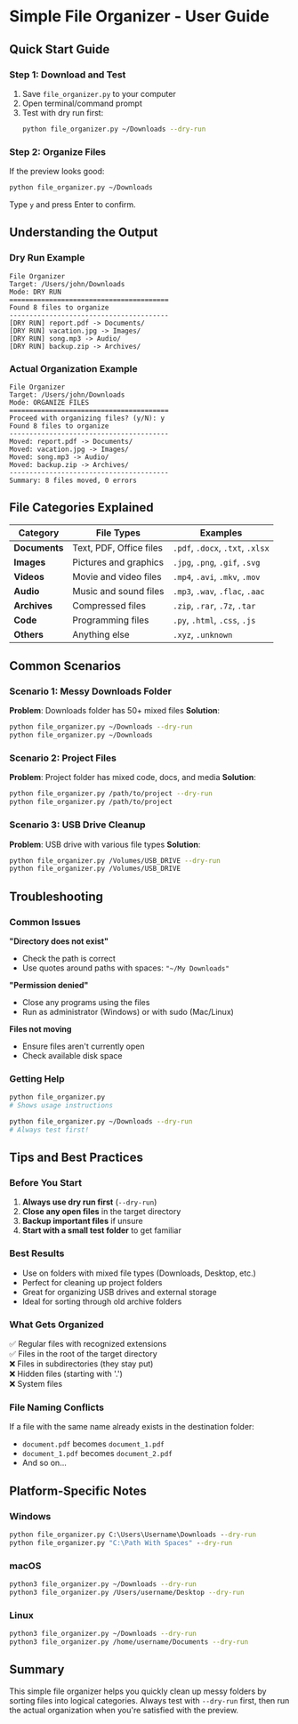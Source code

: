 # Simple File Organizer - User Guide

## Quick Start Guide

### Step 1: Download and Test
1. Save `file_organizer.py` to your computer
2. Open terminal/command prompt
3. Test with dry run first:
   ```bash
   python file_organizer.py ~/Downloads --dry-run
   ```

### Step 2: Organize Files
If the preview looks good:
```bash
python file_organizer.py ~/Downloads
```
Type `y` and press Enter to confirm.

## Understanding the Output

### Dry Run Example
```
File Organizer
Target: /Users/john/Downloads  
Mode: DRY RUN
========================================
Found 8 files to organize
----------------------------------------
[DRY RUN] report.pdf -> Documents/
[DRY RUN] vacation.jpg -> Images/
[DRY RUN] song.mp3 -> Audio/
[DRY RUN] backup.zip -> Archives/
```

### Actual Organization Example
```
File Organizer
Target: /Users/john/Downloads
Mode: ORGANIZE FILES
========================================
Proceed with organizing files? (y/N): y
Found 8 files to organize
----------------------------------------
Moved: report.pdf -> Documents/
Moved: vacation.jpg -> Images/
Moved: song.mp3 -> Audio/
Moved: backup.zip -> Archives/
----------------------------------------
Summary: 8 files moved, 0 errors
```

## File Categories Explained

| Category | File Types | Examples |
|----------|------------|----------|
| **Documents** | Text, PDF, Office files | `.pdf`, `.docx`, `.txt`, `.xlsx` |
| **Images** | Pictures and graphics | `.jpg`, `.png`, `.gif`, `.svg` |
| **Videos** | Movie and video files | `.mp4`, `.avi`, `.mkv`, `.mov` |
| **Audio** | Music and sound files | `.mp3`, `.wav`, `.flac`, `.aac` |
| **Archives** | Compressed files | `.zip`, `.rar`, `.7z`, `.tar` |
| **Code** | Programming files | `.py`, `.html`, `.css`, `.js` |
| **Others** | Anything else | `.xyz`, `.unknown` |

## Common Scenarios

### Scenario 1: Messy Downloads Folder
**Problem**: Downloads folder has 50+ mixed files
**Solution**: 
```bash
python file_organizer.py ~/Downloads --dry-run
python file_organizer.py ~/Downloads
```

### Scenario 2: Project Files
**Problem**: Project folder has mixed code, docs, and media
**Solution**:
```bash
python file_organizer.py /path/to/project --dry-run
python file_organizer.py /path/to/project
```

### Scenario 3: USB Drive Cleanup
**Problem**: USB drive with various file types
**Solution**:
```bash
python file_organizer.py /Volumes/USB_DRIVE --dry-run
python file_organizer.py /Volumes/USB_DRIVE
```

## Troubleshooting

### Common Issues

**"Directory does not exist"**
- Check the path is correct
- Use quotes around paths with spaces: `"~/My Downloads"`

**"Permission denied"**
- Close any programs using the files
- Run as administrator (Windows) or with sudo (Mac/Linux)

**Files not moving**
- Ensure files aren't currently open
- Check available disk space

### Getting Help
```bash
python file_organizer.py
# Shows usage instructions

python file_organizer.py ~/Downloads --dry-run
# Always test first!
```

## Tips and Best Practices

### Before You Start
1. **Always use dry run first** (`--dry-run`)
2. **Close any open files** in the target directory
3. **Backup important files** if unsure
4. **Start with a small test folder** to get familiar

### Best Results
- Use on folders with mixed file types (Downloads, Desktop, etc.)
- Perfect for cleaning up project folders
- Great for organizing USB drives and external storage
- Ideal for sorting through old archive folders

### What Gets Organized
✅ Regular files with recognized extensions  
✅ Files in the root of the target directory  
❌ Files in subdirectories (they stay put)  
❌ Hidden files (starting with '.')  
❌ System files  

### File Naming Conflicts
If a file with the same name already exists in the destination folder:
- `document.pdf` becomes `document_1.pdf`
- `document_1.pdf` becomes `document_2.pdf`
- And so on...

## Platform-Specific Notes

### Windows
```cmd
python file_organizer.py C:\Users\Username\Downloads --dry-run
python file_organizer.py "C:\Path With Spaces" --dry-run
```

### macOS
```bash
python3 file_organizer.py ~/Downloads --dry-run
python3 file_organizer.py /Users/username/Desktop --dry-run
```

### Linux
```bash
python3 file_organizer.py ~/Downloads --dry-run
python3 file_organizer.py /home/username/Documents --dry-run
```

## Summary

This simple file organizer helps you quickly clean up messy folders by sorting files into logical categories. Always test with `--dry-run` first, then run the actual organization when you're satisfied with the preview.
